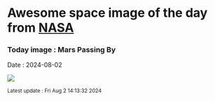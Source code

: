 
# Awesome space image of the day from [NASA](https://api.nasa.gov/)

### Today image : Mars Passing By
Date : 2024-08-02

![](https://apod.nasa.gov/apod/image/2408/2024MaUrM45_1024.jpg)

<small>Latest update : Fri Aug  2 14:13:32 2024</small>
        